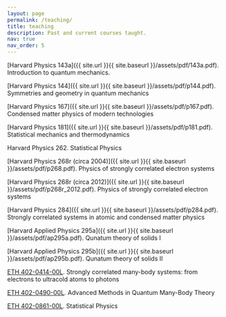 ```yaml
---
layout: page
permalink: /teaching/
title: teaching
description: Past and current courses taught.
nav: true
nav_order: 5
---
```


[Harvard Physics 143a]({{ site.url }}{{ site.baseurl }}/assets/pdf/143a.pdf). Introduction to quantum mechanics.

[Harvard Physics 144]({{ site.url }}{{ site.baseurl }}/assets/pdf/p144.pdf). Symmetries and geometry in quantum mechanics

[Harvard Physics 167]({{ site.url }}{{ site.baseurl }}/assets/pdf/p167.pdf). Condensed matter physics of modern technologies

[Harvard Physics 181]({{ site.url }}{{ site.baseurl }}/assets/pdf/p181.pdf). Statistical mechanics and thermodynamics

Harvard Physics 262. Statistical Physics

[Harvard Physics 268r (circa 2004)]({{ site.url }}{{ site.baseurl }}/assets/pdf/p268.pdf). Physics of strongly correlated electron systems

[Harvard Physics 268r (circa 2012)]({{ site.url }}{{ site.baseurl }}/assets/pdf/p268r_2012.pdf). Physics of strongly correlated electron systems

[Harvard Physics 284]({{ site.url }}{{ site.baseurl }}/assets/pdf/p284.pdf). Strongly correlated systems in atomic and condensed matter physics

[Harvard Applied Physics 295a]({{ site.url }}{{ site.baseurl }}/assets/pdf/ap295a.pdf). Qunatum theory of solids I

[Harvard Applied Physics 295b]({{ site.url }}{{ site.baseurl }}/assets/pdf/ap295b.pdf). Qunatum theory of solids II

[ETH 402-0414-00L](). Strongly correlated many-body systems: from electrons to ultracold atoms to photons

[ETH 402-0490-00L](http://www.vvz.ethz.ch/lerneinheitPre.do?semkez=2022W&lerneinheitId=164225&lang=en). Advanced Methods in Quantum Many-​Body Theory

[ETH 402-0861-00L](http://www.vvz.ethz.ch/lerneinheitPre.do?semkez=2022W&lerneinheitId=163390&lang=en). Statistical Physics